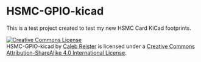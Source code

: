 # HSMC-GPIO-kicad

This is a test project created to test my new HSMC Card KiCad footprints.

<a rel="license" href="http://creativecommons.org/licenses/by-sa/4.0/"><img alt="Creative Commons License" style="border-width:0" src="https://i.creativecommons.org/l/by-sa/4.0/88x31.png" /></a><br /><span xmlns:dct="http://purl.org/dc/terms/" property="dct:title">HSMC-GPIO-kicad</span> by <a xmlns:cc="http://creativecommons.org/ns#" href="https://github.com/calebreister/" property="cc:attributionName" rel="cc:attributionURL">Caleb Reister</a> is licensed under a <a rel="license" href="http://creativecommons.org/licenses/by-sa/4.0/">Creative Commons Attribution-ShareAlike 4.0 International License</a>.
